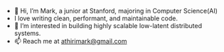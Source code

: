 - 👋 Hi, I’m Mark, a junior at Stanford, majoring in Computer Science(AI)
-  I love writing clean, performant, and maintainable code.
- 👀 I’m interested in building highly scalable low-latent distributed systems.
- 📫 Reach me at athirimark@gmail.com

<!---
athiri/athiri is a ✨ special ✨ repository because its `README.md` (this file) appears on your GitHub profile.
You can click the Preview link to take a look at your changes.
--->
